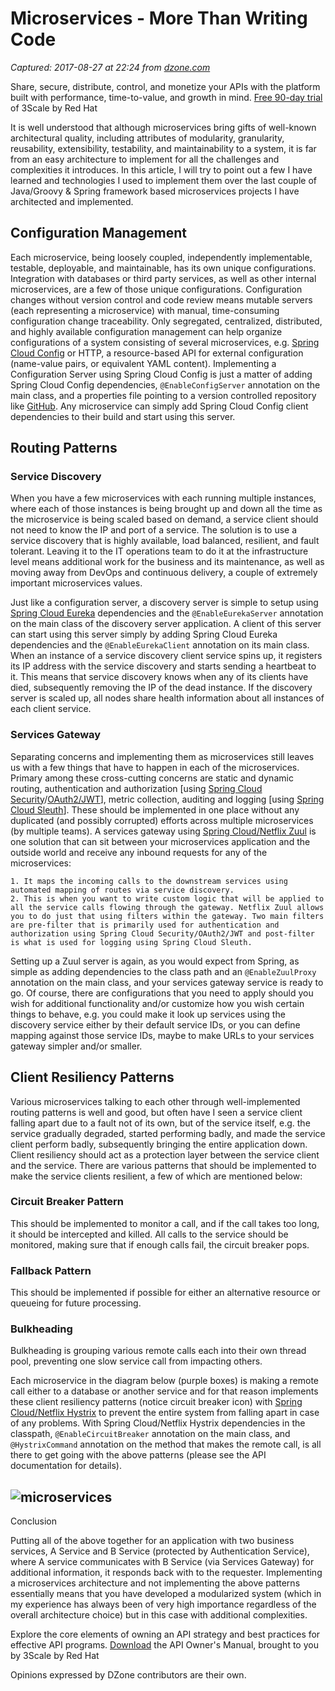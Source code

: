 # Microservices - More Than Writing Code

_Captured: 2017-08-27 at 22:24 from [dzone.com](https://dzone.com/articles/microservices-more-than-writing-code?edition=320392&utm_source=Daily%20Digest&utm_medium=email&utm_campaign=Daily%20Digest%202017-08-27)_

Share, secure, distribute, control, and monetize your APIs with the platform built with performance, time-to-value, and growth in mind. [Free 90-day trial](https://dzone.com/go?i=231226&u=https%3A%2F%2Fwww.redhat.com%2Fen%2Ftechnologies%2Fjboss-middleware%2F3scale%2Fget-started%3Fsc_cid%3D701f2000000h30LAAQ) of 3Scale by Red Hat

It is well understood that although microservices bring gifts of well-known architectural quality, including attributes of modularity, granularity, reusability, extensibility, testability, and maintainability to a system, it is far from an easy architecture to implement for all the challenges and complexities it introduces. In this article, I will try to point out a few I have learned and technologies I used to implement them over the last couple of Java/Groovy & Spring framework based microservices projects I have architected and implemented.

## Configuration Management

Each microservice, being loosely coupled, independently implementable, testable, deployable, and maintainable, has its own unique configurations. Integration with databases or third party services, as well as other internal microservices, are a few of those unique configurations. Configuration changes without version control and code review means mutable servers (each representing a microservice) with manual, time-consuming configuration change traceability. Only segregated, centralized, distributed, and highly available configuration management can help organize configurations of a system consisting of several microservices, e.g. [Spring Cloud Config](http://cloud.spring.io/spring-cloud-static/spring-cloud-config/1.3.1.RELEASE/) or HTTP, a resource-based API for external configuration (name-value pairs, or equivalent YAML content). Implementing a Configuration Server using Spring Cloud Config is just a matter of adding Spring Cloud Config dependencies, `@EnableConfigServer` annotation on the main class, and a properties file pointing to a version controlled repository like [GitHub](https://github.com). Any microservice can simply add Spring Cloud Config client dependencies to their build and start using this server.

## Routing Patterns

### Service Discovery

When you have a few microservices with each running multiple instances, where each of those instances is being brought up and down all the time as the microservice is being scaled based on demand, a service client should not need to know the IP and port of a service. The solution is to use a service discovery that is highly available, load balanced, resilient, and fault tolerant. Leaving it to the IT operations team to do it at the infrastructure level means additional work for the business and its maintenance, as well as moving away from DevOps and continuous delivery, a couple of extremely important microservices values.

Just like a configuration server, a discovery server is simple to setup using [Spring Cloud Eureka](http://cloud.spring.io/spring-cloud-static/spring-cloud-netflix/1.3.1.RELEASE/) dependencies and the `@EnableEurekaServer` annotation on the main class of the discovery server application. A client of this server can start using this server simply by adding Spring Cloud Eureka dependencies and the `@EnableEurekaClient` annotation on its main class. When an instance of a service discovery client service spins up, it registers its IP address with the service discovery and starts sending a heartbeat to it. This means that service discovery knows when any of its clients have died, subsequently removing the IP of the dead instance. If the discovery server is scaled up, all nodes share health information about all instances of each client service.

### Services Gateway

Separating concerns and implementing them as microservices still leaves us with a few things that have to happen in each of the microservices. Primary among these cross-cutting concerns are static and dynamic routing, authentication and authorization [using [Spring Cloud Security](http://cloud.spring.io/spring-cloud-security/)/[OAuth2/JWT](http://projects.spring.io/spring-security-oauth/docs/oauth2.html)], metric collection, auditing and logging [using [Spring Cloud Sleuth](http://cloud.spring.io/spring-cloud-static/spring-cloud-sleuth/1.2.2.RELEASE/)]. These should be implemented in one place without any duplicated (and possibly corrupted) efforts across multiple microservices (by multiple teams). A services gateway using [Spring Cloud/Netflix Zuul](http://cloud.spring.io/spring-cloud-static/spring-cloud-netflix/1.3.1.RELEASE/) is one solution that can sit between your microservices application and the outside world and receive any inbound requests for any of the microservices:

    1. It maps the incoming calls to the downstream services using automated mapping of routes via service discovery.
    2. This is when you want to write custom logic that will be applied to all the service calls flowing through the gateway. Netflix Zuul allows you to do just that using filters within the gateway. Two main filters are pre-filter that is primarily used for authentication and authorization using Spring Cloud Security/OAuth2/JWT and post-filter is what is used for logging using Spring Cloud Sleuth.

Setting up a Zuul server is again, as you would expect from Spring, as simple as adding dependencies to the class path and an `@EnableZuulProxy` annotation on the main class, and your services gateway service is ready to go. Of course, there are configurations that you need to apply should you wish for additional functionality and/or customize how you wish certain things to behave, e.g. you could make it look up services using the discovery service either by their default service IDs, or you can define mapping against those service IDs, maybe to make URLs to your services gateway simpler and/or smaller.

## Client Resiliency Patterns

Various microservices talking to each other through well-implemented routing patterns is well and good, but often have I seen a service client falling apart due to a fault not of its own, but of the service itself, e.g. the service gradually degraded, started performing badly, and made the service client perform badly, subsequently bringing the entire application down. Client resiliency should act as a protection layer between the service client and the service. There are various patterns that should be implemented to make the service clients resilient, a few of which are mentioned below:

### Circuit Breaker Pattern

This should be implemented to monitor a call, and if the call takes too long, it should be intercepted and killed. All calls to the service should be monitored, making sure that if enough calls fail, the circuit breaker pops.

### Fallback Pattern

This should be implemented if possible for either an alternative resource or queueing for future processing.

### Bulkheading

Bulkheading is grouping various remote calls each into their own thread pool, preventing one slow service call from impacting others.

Each microservice in the diagram below (purple boxes) is making a remote call either to a database or another service and for that reason implements these client resiliency patterns (notice circuit breaker icon) with [Spring Cloud/Netflix Hystrix](http://cloud.spring.io/spring-cloud-static/spring-cloud-netflix/1.3.1.RELEASE/) to prevent the entire system from falling apart in case of any problems. With Spring Cloud/Netflix Hystrix dependencies in the classpath, `@EnableCircuitBreaker` annotation on the main class, and `@HystrixCommand` annotation on the method that makes the remote call, is all there to get going with the above patterns (please see the API documentation for details).

## ![microservices](https://dzone.com/storage/temp/6223226-microservices-1.png)

Conclusion

Putting all of the above together for an application with two business services, A Service and B Service (protected by Authentication Service), where A service communicates with B Service (via Services Gateway) for additional information, it responds back with to the requester. Implementing a microservices architecture and not implementing the above patterns essentially means that you have developed a modularized system (which in my experience has always been of very high importance regardless of the overall architecture choice) but in this case with additional complexities.

Explore the core elements of owning an API strategy and best practices for effective API programs. [Download](https://dzone.com/go?i=231227&u=https%3A%2F%2Fengage.redhat.com%2F3scale-api-owners-s-201706160312%3Fsc_cid%3D701f2000000h30LAAQ) the API Owner's Manual, brought to you by 3Scale by Red Hat

Opinions expressed by DZone contributors are their own.
